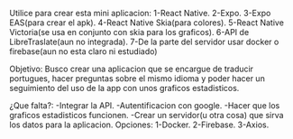 Utilice para crear esta mini aplicacion:
1-React Native.
2-Expo.
3-Expo EAS(para crear el apk).
4-React Native Skia(para colores).
5-React Native Victoria(se usa en conjunto con skia para los graficos).
6-API de LibreTraslate(aun no integrada).
7-De la parte del servidor usar docker o firebase(aun no esta claro ni estudiado)

Objetivo:
Busco crear una aplicacion que se encargue de traducir portugues, hacer preguntas sobre el mismo idioma y
poder hacer un seguimiento del uso de la app con unos graficos estadisticos.

¿Que falta?:
-Integrar la API.
-Autentificacion con google.
-Hacer que los graficos estadisticos funcionen.
-Crear un servidor(u otra cosa) que sirva los datos para la aplicacion.
Opciones:
1-Docker.
2-Firebase.
3-Axios.